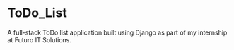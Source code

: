 # ToDo_List
A full-stack ToDo list application built using Django as part of my internship at Futuro IT Solutions.
